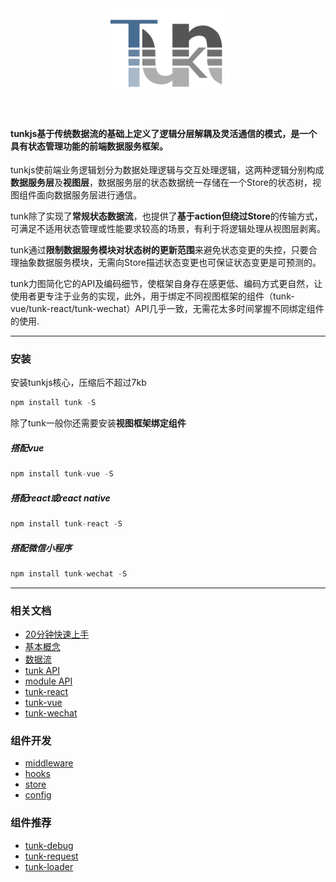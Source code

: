 
<div style="text-align:center; margin-bottom:50px;">
<img style="width: 200px;" src="./img/logo1x.png?raw=true" alt="tunk logo">
</div>


#### tunkjs基于传统数据流的基础上定义了逻辑分层解耦及灵活通信的模式，是一个具有状态管理功能的前端数据服务框架。 

tunkjs使前端业务逻辑划分为数据处理逻辑与交互处理逻辑，这两种逻辑分别构成**数据服务层**及**视图层**，数据服务层的状态数据统一存储在一个Store的状态树，视图组件面向数据服务层进行通信。

tunk除了实现了**常规状态数据流**，也提供了**基于action但绕过Store**的传输方式，可满足不适用状态管理或性能要求较高的场景，有利于将逻辑处理从视图层剥离。

tunk通过**限制数据服务模块对状态树的更新范围**来避免状态变更的失控，只要合理抽象数据服务模块，无需向Store描述状态变更也可保证状态变更是可预测的。

tunk力图简化它的API及编码细节，使框架自身存在感更低、编码方式更自然，让使用者更专注于业务的实现，此外，用于绑定不同视图框架的组件（tunk-vue/tunk-react/tunk-wechat）API几乎一致，无需花太多时间掌握不同绑定组件的使用.

----

<!-- toc -->

### 安装

安装tunkjs核心，压缩后不超过7kb

````javascript
npm install tunk -S
````
除了tunk一般你还需要安装**视图框架绑定组件**

##### 搭配vue

````javascript
npm install tunk-vue -S
````
##### 搭配react或react native

````javascript
npm install tunk-react -S
````
##### 搭配微信小程序

````javascript
npm install tunk-wechat -S
````

----

### 相关文档


* [20分钟快速上手](doc/intro/20分钟快速上手.md)
* [基本概念](doc/base/基本概念.md)
* [数据流](doc/base/数据流.md)
* [tunk API](doc/base/tunk-api.md)
* [module API](doc/base/module-api.md)
* [tunk-react](doc/plugins/tunk-react.md)
* [tunk-vue](doc/plugins/tunk-vue.md)
* [tunk-wechat](doc/plugins/tunk-wechat.md)

### 组件开发

* [middleware](doc/plugin-dev/middleware.md)
* [hooks](doc/plugin-dev/hooks.md)
* [store](doc/plugin-dev/store.md)
* [config](doc/plugin-dev/config.md)

### 组件推荐

* [tunk-debug](doc/plugins/tunk-debug.md)
* [tunk-request](doc/plugins/tunk-request.md)
* [tunk-loader](doc/plugins/tunk-loader.md)

